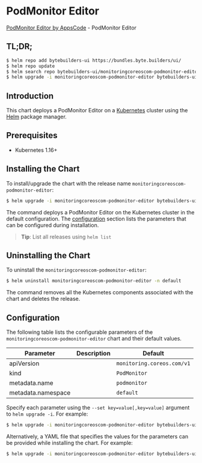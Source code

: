 # PodMonitor Editor

[PodMonitor Editor by AppsCode](https://byte.builders) - PodMonitor Editor

## TL;DR;

```bash
$ helm repo add bytebuilders-ui https://bundles.byte.builders/ui/
$ helm repo update
$ helm search repo bytebuilders-ui/monitoringcoreoscom-podmonitor-editor --version=v0.4.13
$ helm upgrade -i monitoringcoreoscom-podmonitor-editor bytebuilders-ui/monitoringcoreoscom-podmonitor-editor -n default --create-namespace --version=v0.4.13
```

## Introduction

This chart deploys a PodMonitor Editor on a [Kubernetes](http://kubernetes.io) cluster using the [Helm](https://helm.sh) package manager.

## Prerequisites

- Kubernetes 1.16+

## Installing the Chart

To install/upgrade the chart with the release name `monitoringcoreoscom-podmonitor-editor`:

```bash
$ helm upgrade -i monitoringcoreoscom-podmonitor-editor bytebuilders-ui/monitoringcoreoscom-podmonitor-editor -n default --create-namespace --version=v0.4.13
```

The command deploys a PodMonitor Editor on the Kubernetes cluster in the default configuration. The [configuration](#configuration) section lists the parameters that can be configured during installation.

> **Tip**: List all releases using `helm list`

## Uninstalling the Chart

To uninstall the `monitoringcoreoscom-podmonitor-editor`:

```bash
$ helm uninstall monitoringcoreoscom-podmonitor-editor -n default
```

The command removes all the Kubernetes components associated with the chart and deletes the release.

## Configuration

The following table lists the configurable parameters of the `monitoringcoreoscom-podmonitor-editor` chart and their default values.

|     Parameter      | Description |                Default                |
|--------------------|-------------|---------------------------------------|
| apiVersion         |             | <code>monitoring.coreos.com/v1</code> |
| kind               |             | <code>PodMonitor</code>               |
| metadata.name      |             | <code>podmonitor</code>               |
| metadata.namespace |             | <code>default</code>                  |


Specify each parameter using the `--set key=value[,key=value]` argument to `helm upgrade -i`. For example:

```bash
$ helm upgrade -i monitoringcoreoscom-podmonitor-editor bytebuilders-ui/monitoringcoreoscom-podmonitor-editor -n default --create-namespace --version=v0.4.13 --set apiVersion=monitoring.coreos.com/v1
```

Alternatively, a YAML file that specifies the values for the parameters can be provided while
installing the chart. For example:

```bash
$ helm upgrade -i monitoringcoreoscom-podmonitor-editor bytebuilders-ui/monitoringcoreoscom-podmonitor-editor -n default --create-namespace --version=v0.4.13 --values values.yaml
```
